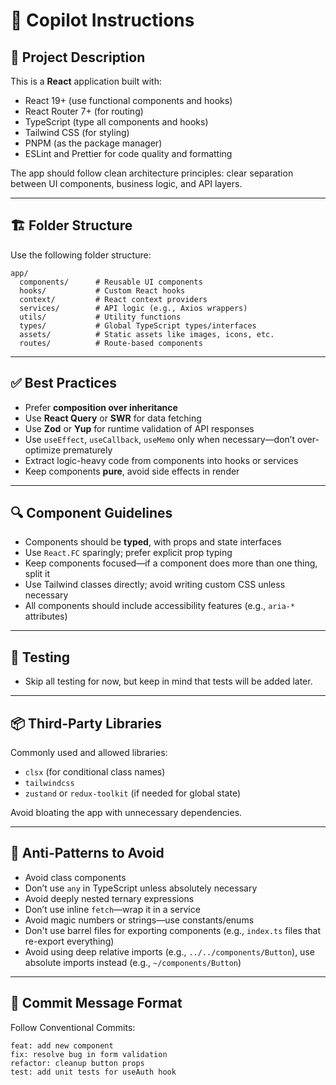 # 🧭 Copilot Instructions

## 📝 Project Description

This is a **React** application built with:

- React 19+ (use functional components and hooks)
- React Router 7+ (for routing)
- TypeScript (type all components and hooks)
- Tailwind CSS (for styling)
- PNPM (as the package manager)
- ESLint and Prettier for code quality and formatting

The app should follow clean architecture principles: clear separation between UI components, business logic, and API layers.

---

## 🏗 Folder Structure

Use the following folder structure:

```
app/
  components/      # Reusable UI components
  hooks/           # Custom React hooks
  context/         # React context providers
  services/        # API logic (e.g., Axios wrappers)
  utils/           # Utility functions
  types/           # Global TypeScript types/interfaces
  assets/          # Static assets like images, icons, etc.
  routes/          # Route-based components
```

---

## ✅ Best Practices

- Prefer **composition over inheritance**
- Use **React Query** or **SWR** for data fetching
- Use **Zod** or **Yup** for runtime validation of API responses
- Use `useEffect`, `useCallback`, `useMemo` only when necessary—don’t over-optimize prematurely
- Extract logic-heavy code from components into hooks or services
- Keep components **pure**, avoid side effects in render

---

## 🔍 Component Guidelines

- Components should be **typed**, with props and state interfaces
- Use `React.FC` sparingly; prefer explicit prop typing
- Keep components focused—if a component does more than one thing, split it
- Use Tailwind classes directly; avoid writing custom CSS unless necessary
- All components should include accessibility features (e.g., `aria-*` attributes)

---

## 🧪 Testing

- Skip all testing for now, but keep in mind that tests will be added later.

<!--
- Use **Vitest** or **Jest** for unit testing
- Use **Testing Library** for component testing
- Write tests for components, hooks, and services
- Include edge cases and user flows in test coverage -->

---

## 📦 Third-Party Libraries

Commonly used and allowed libraries:

- `clsx` (for conditional class names)
- `tailwindcss`
- `zustand` or `redux-toolkit` (if needed for global state)

Avoid bloating the app with unnecessary dependencies.

---

## 🚫 Anti-Patterns to Avoid

- Avoid class components
- Don’t use `any` in TypeScript unless absolutely necessary
- Avoid deeply nested ternary expressions
- Don’t use inline `fetch`—wrap it in a service
- Avoid magic numbers or strings—use constants/enums
- Don't use barrel files for exporting components (e.g., `index.ts` files that re-export everything)
- Avoid using deep relative imports (e.g., `../../components/Button`), use absolute imports instead (e.g., `~/components/Button`)

---

## 📌 Commit Message Format

Follow Conventional Commits:

```
feat: add new component
fix: resolve bug in form validation
refactor: cleanup button props
test: add unit tests for useAuth hook
```
